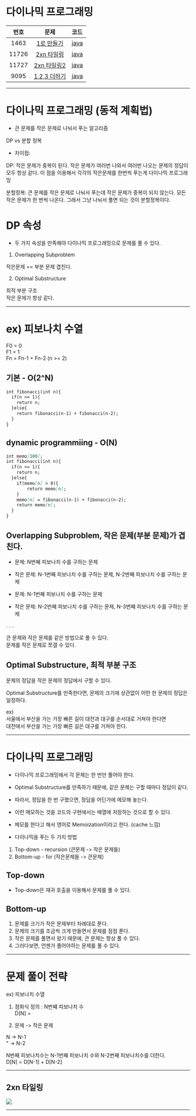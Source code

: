 # 다이나믹 프로그래밍

| 번호 | 문제 | 코드 |
|:---:|:---:|:---|
| 1463  | [1로 만들기](https://www.acmicpc.net/problem/1463) | [java](https://github.com/hwlee9505/Algorithm/blob/master/boj/1463.java) |
| 11726 | [2xn 타일링](https://www.acmicpc.net/problem/11726) | [java](https://github.com/hwlee9505/Algorithm/blob/master/boj/11726.java) |
| 11727 | [2xn 타일링2](https://www.acmicpc.net/problem/11727) | [java](https://github.com/hwlee9505/Algorithm/blob/master/boj/11727.java) |
| 9095  | [1,2,3 더하기](https://www.acmicpc.net/problem/9095) | [java](https://github.com/hwlee9505/Algorithm/blob/master/boj/9095.java) |

---

# 다이나믹 프로그래밍 (동적 계획법)

- 큰 문제를 작은 문제로 나눠서 푸는 알고리즘  

DP vs 분할 정복  
- 차이점:

DP: 작은 문제가 중복이 된다. 작은 문제가 여러번 나와서 여러번 나오는 문제의 정답이 모두 항상 같다. 이 점을 이용해서 각각의 작은문제를 한번씩 푸는게 다이나믹 프로그래밍  

분할정복: 큰 문제를 작은 문제로 나눠서 푸는데 작은 문제가 중복이 되지 않는다. 모든 작은 문제가 한 번씩 나온다. 그래서 그냥 나눠서 풀면 되는 것이 분할정복이다.  

# DP 속성  

- 두 가지 속성을 만족해야 다이나믹 프로그래밍으로 문제를 풀 수 있다.  

1. Overlapping Subproblem  

작은문제 == 부분 문제 겹친다.  

2. Optimal Substructure  

최적 부분 구조  
작은 문제가 항상 같다.  

---

# ex) 피보나치 수열

F0 = 0  
F1 = 1  
Fn = Fn-1 + Fn-2 (n >= 2)  

## 기본 - O(2^N)  

```markdown
int fibonacci(int n){
  if(n <= 1){
    return n;
  }else{
    return fibonacci(n-1) + fibonacci(n-2);
  }
}
```

## dynamic programmiing - O(N)  

```markdown
int memo[100];
int fibonacci(int n){
  if(n <= 1){
    return n;
  }else{
    if(memo[n] > 0){
        return memo[n];
    }
    memo[n] = fibonacci(n-1) + fibonacci(n-2);
    return memo[n];
  }
}
```

## Overlapping Subproblem, 작은 문제(부분 문제)가 겹친다.

- 문제: N번째 피보나치 수를 구하는 문제  
- 작은 문제: N-1번째 피보나치 수를 구하는 문제, N-2번째 피보나치 수를 구하는 문제  

- 문제: N-1번째 피보나치 수를 구하는 문제  
- 작은 문제: N-2번째 피보나치 수를 구하는 문제, N-3번째 피보나치 수를 구하는 문제  

 .
 .
 .

큰 문제와 작은 문제를 같은 방법으로 풀 수 있다.  
문제를 작은 문제로 쪼갤 수 있다.  


## Optimal Substructure, 최적 부분 구조

문제의 정답을 작은 문제의 정답에서 구할 수 있다.  

Optimal Substructure를 만족한다면, 문제의 크기에 상관없이 어떤 한 문제의 정답은 일정하다.  


ex)  
서울에서 부산을 가는 가장 빠른 길이 대전과 대구를 순서대로 거쳐야 한다면  
대전에서 부산을 가는 가장 빠른 길은 대구를 거쳐야 한다.  

---

# 다이나믹 프로그래밍  

- 다이나믹 프로그래밍에서 각 문제는 한 번만 풀어야 한다.  
- Optimal Substructure를 만족하기 때문에, 같은 문제는 구할 때마다 정답이 같다.  
- 따라서, 정답을 한 번 구했으면, 정답을 어딘가에 메모해 놓는다.  
- 이런 메모하는 것을 코드의 구현에서는 배열에 저장하는 것으로 할 수 있다.  
- 메모를 한다고 해서 영어로 Memoization이라고 한다. (cache 느낌)  

- 다이나믹을 푸는 두 가지 방법  
1. Top-down   - recursion  (큰문제     -> 작은 문제들)  
2. Bottom-up  - for        (작은문제들 -> 큰문제)  

## Top-down  

- Top-down은 재귀 호출을 이용해서 문제를 풀 수 있다.  

## Bottom-up  

1. 문제를 크기가 작은 문제부터 차례대로 푼다.  
2. 문제의 크기를 조금씩 크게 만들면서 문제를 점점 푼다.  
3. 작은 문제를 풀면서 왔기 때문에, 큰 문제는 항상 풀 수 있다.  
4. 그러다보면, 언젠가 풀어야하는 문제를 풀 수 있다.  

---

# 문제 풀이 전략

ex) 피보나치 수열  

1. 점화식 정의 : N번쨰 피보나치 수  
D[N] = 


2. 문제 -> 작은 문제

N ->  N-1    
" ->  N-2  

N번째 피보나치수는 N-1번쨰 피보나치 수와 N-2번째 피보나치수를 더한다.  
D[N]      =        D[N-1]       +        D[N-2]  

---

## 2xn 타일링  

![](/img/2xntiling.jpg)  

---
